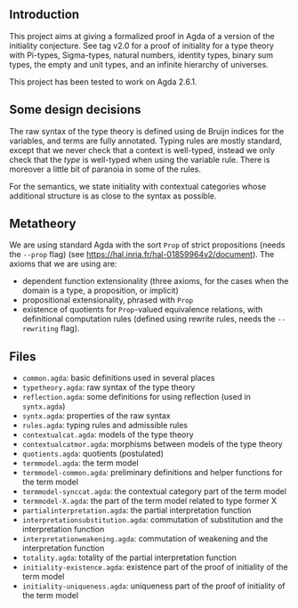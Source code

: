 Introduction
------------

This project aims at giving a formalized proof in Agda of a version of the initiality conjecture.
See tag v2.0 for a proof of initiality for a type theory with Pi-types, Sigma-types, natural
numbers, identity types, binary sum types, the empty and unit types, and an infinite hierarchy of
universes.

This project has been tested to work on Agda 2.6.1.

Some design decisions
---------------------

The raw syntax of the type theory is defined using de Bruijn indices for the variables, and terms
are fully annotated. Typing rules are mostly standard, except that we never check that a context is
well-typed, instead we only check that the *type* is well-typed when using the variable rule. There
is moreover a little bit of paranoia in some of the rules.

For the semantics, we state initiality with contextual categories whose additional structure is as
close to the syntax as possible.

Metatheory
----------

We are using standard Agda with the sort `Prop` of strict propositions (needs the `--prop` flag)
(see https://hal.inria.fr/hal-01859964v2/document).
The axioms that we are using are:
- dependent function extensionality (three axioms, for the cases when the domain is a type, a
  proposition, or implicit)
- propositional extensionality, phrased with `Prop`
- existence of quotients for `Prop`-valued equivalence relations, with definitional computation
  rules (defined using rewrite rules, needs the `--rewriting` flag).

Files
-----

- `common.agda`: basic definitions used in several places
- `typetheory.agda`: raw syntax of the type theory
- `reflection.agda`: some definitions for using reflection (used in `syntx.agda`)
- `syntx.agda`: properties of the raw syntax
- `rules.agda`: typing rules and admissible rules
- `contextualcat.agda`: models of the type theory
- `contextualcatmor.agda`: morphisms between models of the type theory
- `quotients.agda`: quotients (postulated)
- `termmodel.agda`: the term model
- `termmodel-common.agda`: preliminary definitions and helper functions for the term model
- `termmodel-synccat.agda`: the contextual category part of the term model
- `termmodel-X.agda`: the part of the term model related to type former X
- `partialinterpretation.agda`: the partial interpretation function
- `interpretationsubstitution.agda`: commutation of substitution and the interpretation function
- `interpretationweakening.agda`: commutation of weakening and the interpretation function
- `totality.agda`: totality of the partial interpretation function
- `initiality-existence.agda`: existence part of the proof of initiality of the term model
- `initiality-uniqueness.agda`: uniqueness part of the proof of initiality of the term model
